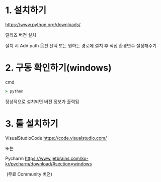 # 1. 설치하기

https://www.python.org/downloads/

릴리즈 버전 설치

설치 시 Add path 옵션 선택 또는 원하는 경로에 설치 후 직접 환경변수 설정해주기





# 2. 구동 확인하기(windows)

cmd

``` cmd
> python
```

정상적으로 설치되면 버전 정보가 출력됨



# 3. 툴 설치하기

VisualStudioCode https://code.visualstudio.com/

또는

Pycharm https://www.jetbrains.com/ko-kr/pycharm/download/#section=windows

​	(무료 Community 버전)

